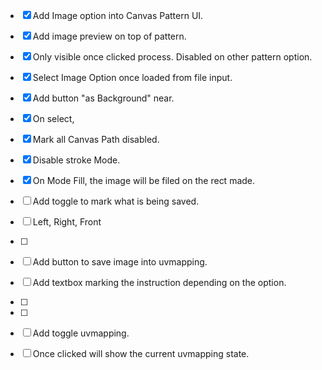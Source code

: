 
- [x] Add Image option into Canvas Pattern UI.
- [x] Add image preview on top of pattern.
- [x]    Only visible once clicked process. Disabled on other pattern option.
- [x]    Select Image Option once loaded from file input.
- [x]    Add button "as Background" near.
- [x] On select,
- [x]    Mark all Canvas Path disabled.
- [x]    Disable stroke Mode.
- [x] On Mode Fill, the image will be filed on the rect made.
- [ ] Add toggle to mark what is being saved.
- [ ]    Left, Right, Front
- [ ] 
- [ ] Add button to save image into uvmapping.
- [ ] Add textbox marking the instruction depending on the option.
- [ ] 
- [ ] 
- [ ] Add toggle uvmapping.
- [ ]    Once clicked will show the current uvmapping state.



